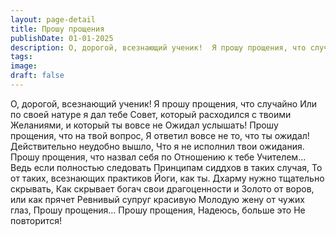 ```yaml
---
layout: page-detail
title: Прошу прощения
publishDate: 01-01-2025
description: О, дорогой, всезнающий ученик!  Я прошу прощения, что случайно  Или по своей натуре я дал тебе  Совет, который расходился с твоими  Желаниями, и который ты вовсе не  Ожидал услышать!
tags:
image:
draft: false
---
```

О, дорогой, всезнающий ученик!  Я прошу прощения, что случайно  Или по своей натуре я дал тебе  Совет, который расходился с твоими  Желаниями, и который ты вовсе не  Ожидал услышать!  Прошу прощения, что на твой вопрос,  Я ответил вовсе не то, что ты ожидал!  Действительно неудобно вышло,  Что я не исполнил твои ожидания.  Прошу прощения, что назвал себя по  Отношению к тебе Учителем…  Ведь если полностью следовать  Принципам сиддхов в таких случая,  То от таких, всезнающих практиков  Йоги, как ты.  Дхарму нужно тщательно скрывать,  Как скрывает богач свои драгоценности и  Золото от воров, или как прячет  Ревнивый супруг красивую  Молодую жену от чужих глаз, Прошу прощения…  Прошу прощения,  Надеюсь, больше это  Не повторится!